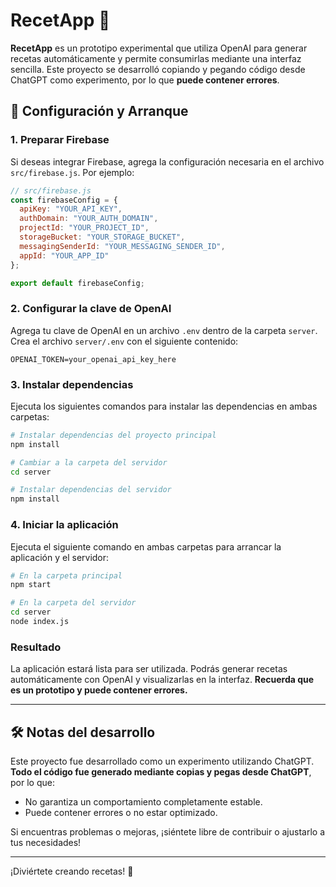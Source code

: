
# RecetApp 🍳

**RecetApp** es un prototipo experimental que utiliza OpenAI para generar recetas automáticamente y permite consumirlas mediante una interfaz sencilla. Este proyecto se desarrolló copiando y pegando código desde ChatGPT como experimento, por lo que **puede contener errores**.

## 🚀 Configuración y Arranque

### 1. Preparar Firebase
Si deseas integrar Firebase, agrega la configuración necesaria en el archivo `src/firebase.js`. Por ejemplo:

```javascript
// src/firebase.js
const firebaseConfig = {
  apiKey: "YOUR_API_KEY",
  authDomain: "YOUR_AUTH_DOMAIN",
  projectId: "YOUR_PROJECT_ID",
  storageBucket: "YOUR_STORAGE_BUCKET",
  messagingSenderId: "YOUR_MESSAGING_SENDER_ID",
  appId: "YOUR_APP_ID"
};

export default firebaseConfig;
```

### 2. Configurar la clave de OpenAI
Agrega tu clave de OpenAI en un archivo `.env` dentro de la carpeta `server`. Crea el archivo `server/.env` con el siguiente contenido:

```env
OPENAI_TOKEN=your_openai_api_key_here
```

### 3. Instalar dependencias
Ejecuta los siguientes comandos para instalar las dependencias en ambas carpetas:

```bash
# Instalar dependencias del proyecto principal
npm install

# Cambiar a la carpeta del servidor
cd server

# Instalar dependencias del servidor
npm install
```

### 4. Iniciar la aplicación
Ejecuta el siguiente comando en ambas carpetas para arrancar la aplicación y el servidor:

```bash
# En la carpeta principal
npm start

# En la carpeta del servidor
cd server
node index.js
```

### Resultado
La aplicación estará lista para ser utilizada. Podrás generar recetas automáticamente con OpenAI y visualizarlas en la interfaz. **Recuerda que es un prototipo y puede contener errores.**

---

## 🛠️ Notas del desarrollo
Este proyecto fue desarrollado como un experimento utilizando ChatGPT. **Todo el código fue generado mediante copias y pegas desde ChatGPT**, por lo que:
- No garantiza un comportamiento completamente estable.
- Puede contener errores o no estar optimizado.

Si encuentras problemas o mejoras, ¡siéntete libre de contribuir o ajustarlo a tus necesidades!

---

¡Diviértete creando recetas! 🎉
